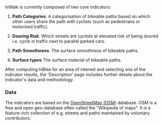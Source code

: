 hiWalk is currently composed of two core indicators:
1. **Path Categories**: A categorisation of bikeable paths based on which other users share the path with cyclists
(such as pedestrians or motorised traffic).

2. **Dooring Risk**: Which streets are cyclists at elevated risk of being doored i.e. cycle in traffic next to parallel parked cars.

3. **Path Smoothness**: The surface smoothness of bikeable paths.

4. **Surface types** The surface material of bikeable paths.

After computing hiBike for an area of interest and selecting one of the indicator results, the 'Description' page
includes further details about the indicator's data and methodology.

### Data

The indicators are based on the [OpenStreetMap (OSM)](https://www.openstreetmap.org/about) database.
OSM is a free and open geo-database often called the "Wikipedia of maps".
It is a feature-rich collection of e.g. streets and paths maintained by voluntary contributors.